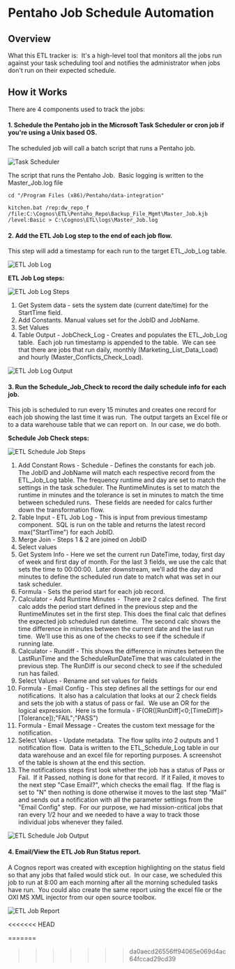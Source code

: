 # Pentaho Job Schedule Automation
## Overview

What this ETL tracker is:  It's a high-level tool that monitors all the jobs run against your task scheduling tool and notifies the administrator when jobs don't run on their expected schedule.


## How it Works
There are 4 components used to track the jobs:

#### 1. Schedule the Pentaho job in the Microsoft Task Scheduler or cron job if you're using a Unix based OS.

The scheduled job will call a batch script that runs a Pentaho job.

![Task Scheduler](https://i2.wp.com/assignittous.com/wp-content/uploads/2018/01/ps_task_scheduler.png?resize=728%2C415&ssl=1)



The script that runs the Pentaho Job.  Basic logging is written to the Master_Job.log file

	cd "/Program Files (x86)/Pentaho/data-integration"

	kitchen.bat /rep:dw_repo_f /file:C:\Cognos\ETL\Pentaho_Repo\Backup_File_Mgmt\Master_Job.kjb /level:Basic > C:\Cognos\ETL\logs\Master_Job.log


#### 2. Add the ETL Job Log step to the end of each job flow. 

This step will add a timestamp for each run to the target ETL_Job_Log table.

![ETL Job Log](https://i2.wp.com/assignittous.com/wp-content/uploads/2018/01/ps_runtime_log_2.png?resize=792%2C224&ssl=1)


**ETL Job Log steps:**

![ETL Job Log Steps](https://i0.wp.com/assignittous.com/wp-content/uploads/2018/01/ps_timestamp.png?resize=591%2C167&ssl=1)

1. Get System data - sets the system date (current date/time) for the StartTime field.
2. Add Constants. Manual values set for the JobID and JobName.
3. Set Values
4. Table Output - JobCheck_Log - Creates and populates the ETL_Job_Log table.  Each job run timestamp is appended to the table.  We can see that there are jobs that run daily, monthly (Marketing_List_Data_Load) and hourly (Master_Conflicts_Check_Load).

![ETL Job Log Output](https://i1.wp.com/assignittous.com/wp-content/uploads/2018/01/ps_etl_log_output.png?resize=390%2C288&ssl=1)


#### 3. Run the Schedule_Job_Check to record the daily schedule info for each job.

This job is scheduled to run every 15 minutes and creates one record for each job showing the last time it was run.  The output targets an Excel file or to a data warehouse table that we can report on.  In our case, we do both.

**Schedule Job Check steps:**

![ETL Schedule Job Steps](https://i1.wp.com/assignittous.com/wp-content/uploads/2018/01/ps_job_run_check.png?resize=1265%2C451&ssl=1)



1. Add Constant Rows - Schedule - Defines the constants for each job.  The JobID and JobName will match each respective record from the ETL_Job_Log table. The frequency runtime and day are set to match the settings in the task scheduler. The RuntimeMinutes is set to match the runtime in minutes and the tolerance is set in minutes to match the time between scheduled runs.  These fields are needed for calcs further down the transformation flow.
2. Table Input - ETL Job Log - This is input from previous timestamp component.  SQL is run on the table and returns the latest record max("StartTime") for each JobID.
3. Merge Join - Steps 1 & 2 are joined on JobID
4. Select values
5. Get System Info - Here we set the current run DateTime, today, first day of week and first day of month. For the last 3 fields, we use the calc that sets the time to 00:00:00.  Later downstream, we'll add the day and minutes to define the scheduled run date to match what was set in our task scheduler.
6. Formula - Sets the period start for each job record.
7. Calculator - Add Runtime Minutes -  There are 2 calcs defined.  The first calc adds the period start defined in the previous step and the RuntimeMinutes set in the first step. This does the final calc that defines the expected job scheduled run datetime.  The second calc shows the time difference in minutes between the current date and the last run time.  We'll use this as one of the checks to see if the schedule if running late.
8. Calculator - Rundiff - This shows the difference in minutes between the LastRunTime and the ScheduleRunDateTime that was calculated in the previous step. The RunDiff is our second check to see if the scheduled run has failed.
9. Select Values - Rename and set values for fields
10. Formula - Email Config - This step defines all the settings for our end notifications.  It also has a calculation that looks at our 2 check fields and sets the job with a status of pass or fail.  We use an OR for the logical expression.  Here is the formula - IF(OR([RunDiff]<0;[TimeDiff]>[Tolerance]);"FAIL";"PASS")
11. Formula - Email Message - Creates the custom text message for the notification.
12. Select Values - Update metadata.  The flow splits into 2 outputs and 1 notification flow.  Data is written to the ETL_Schedule_Log table in our data warehouse and an excel file for reporting purposes. A screenshot of the table is shown at the end this section.
13. The notifications steps first look whether the job has a status of Pass or Fail.  If it Passed, nothing is done for that record.  If it Failed, it moves to the next step "Case Email?", which checks the email flag.  If the flag is set to "N" then nothing is done otherwise it moves to the last step "Mail" and sends out a notification with all the parameter settings from the "Email Config" step.  For our purpose, we had mission-critical jobs that ran every 1/2 hour and we needed to have a way to track those individual jobs whenever they failed.

![ETL Schedule Job Output](https://i2.wp.com/assignittous.com/wp-content/uploads/2018/01/scheduler_output.png?resize=1411%2C175&ssl=1)

#### 4. Email/View the ETL Job Run Status report.

A Cognos report was created with exception highlighting on the status field so that any jobs that failed would stick out.  In our case, we scheduled this job to run at 8:00 am each morning after all the morning scheduled tasks have run.  You could also create the same report using the excel file or the OXI MS XML injector from our open source toolbox.

![ETL Job Report](https://i1.wp.com/assignittous.com/wp-content/uploads/2018/01/ps_job_run_report.png?resize=1024%2C323&ssl=1)

<<<<<<< HEAD

=======
>>>>>>> da0aecd26556ff94065e069d4ac64fccad29cd39
